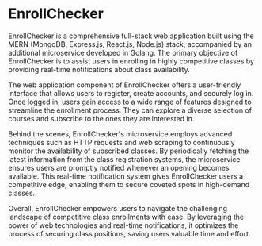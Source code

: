 # EnrollChecker

EnrollChecker is a comprehensive full-stack web application built using the MERN (MongoDB, Express.js, React.js, Node.js) stack, accompanied by an additional microservice developed in Golang. The primary objective of EnrollChecker is to assist users in enrolling in highly competitive classes by providing real-time notifications about class availability.

The web application component of EnrollChecker offers a user-friendly interface that allows users to register, create accounts, and securely log in. Once logged in, users gain access to a wide range of features designed to streamline the enrollment process. They can explore a diverse selection of courses and subscribe to the ones they are interested in.

Behind the scenes, EnrollChecker's microservice employs advanced techniques such as HTTP requests and web scraping to continuously monitor the availability of subscribed classes. By periodically fetching the latest information from the class registration systems, the microservice ensures users are promptly notified whenever an opening becomes available. This real-time notification system gives EnrollChecker users a competitive edge, enabling them to secure coveted spots in high-demand classes.

Overall, EnrollChecker empowers users to navigate the challenging landscape of competitive class enrollments with ease. By leveraging the power of web technologies and real-time notifications, it optimizes the process of securing class positions, saving users valuable time and effort.




